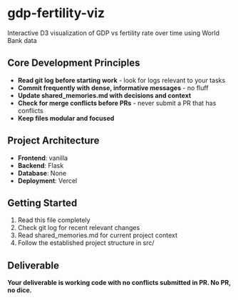 # gdp-fertility-viz

Interactive D3 visualization of GDP vs fertility rate over time using World Bank data

## Core Development Principles

- **Read git log before starting work** - look for logs relevant to your tasks
- **Commit frequently with dense, informative messages** - no fluff
- **Update shared_memories.md with decisions and context**
- **Check for merge conflicts before PRs** - never submit a PR that has conflicts
- **Keep files modular and focused**

## Project Architecture

- **Frontend**: vanilla
- **Backend**: Flask  
- **Database**: None
- **Deployment**: Vercel

## Getting Started

1. Read this file completely
2. Check git log for recent relevant changes
3. Read shared_memories.md for current project context
4. Follow the established project structure in src/

## Deliverable

**Your deliverable is working code with no conflicts submitted in PR. No PR, no dice.**